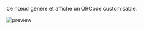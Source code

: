 Ce nœud génère et affiche un QRCode customisable.

![preview](/documentation/nodes/qRCode/preview.png)
